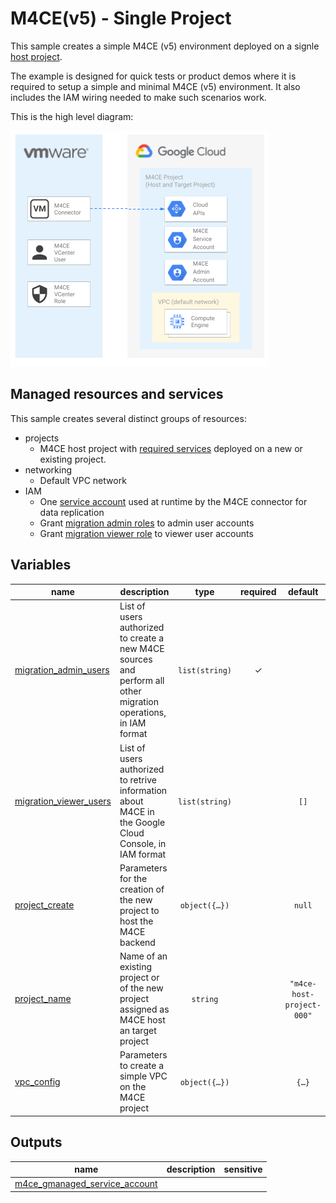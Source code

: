 # M4CE(v5) - Single Project

This sample creates a simple M4CE (v5) environment deployed on a signle [host project](https://cloud.google.com/migrate/compute-engine/docs/5.0/how-to/enable-services#identifying_your_host_project).

The example is designed for quick tests or product demos where it is required to setup a simple and minimal M4CE (v5) environment. It also includes the IAM wiring needed to make such scenarios work.

This is the high level diagram:

![High-level diagram](diagram.png "High-level diagram")

## Managed resources and services

This sample creates several distinct groups of resources:

- projects
  - M4CE host project with [required services](https://cloud.google.com/migrate/compute-engine/docs/5.0/how-to/enable-services#enabling_required_services_on_the_host_project) deployed on a new or existing project. 
- networking
  - Default VPC network
- IAM
  - One [service account](https://cloud.google.com/migrate/compute-engine/docs/5.0/how-to/migrate-connector#step-3) used at runtime by the M4CE connector for data replication
  - Grant [migration admin roles](https://cloud.google.com/migrate/compute-engine/docs/5.0/how-to/enable-services#using_predefined_roles) to admin user accounts
  - Grant [migration viewer role](https://cloud.google.com/migrate/compute-engine/docs/5.0/how-to/enable-services#using_predefined_roles) to viewer user accounts
<!-- BEGIN TFDOC -->

## Variables

| name | description | type | required | default |
|---|---|:---:|:---:|:---:|
| [migration_admin_users](variables.tf#L15) | List of users authorized to create a new M4CE sources and perform all other migration operations, in IAM format | <code>list&#40;string&#41;</code> | ✓ |  |
| [migration_viewer_users](variables.tf#L20) | List of users authorized to retrive information about M4CE in the Google Cloud Console, in IAM format | <code>list&#40;string&#41;</code> |  | <code>&#91;&#93;</code> |
| [project_create](variables.tf#L26) | Parameters for the creation of the new project to host the M4CE backend | <code title="object&#40;&#123;&#10;  billing_account_id &#61; string&#10;  parent             &#61; string&#10;&#125;&#41;">object&#40;&#123;&#8230;&#125;&#41;</code> |  | <code>null</code> |
| [project_name](variables.tf#L35) | Name of an existing project or of the new project assigned as M4CE host an target project | <code>string</code> |  | <code>&#34;m4ce-host-project-000&#34;</code> |
| [vpc_config](variables.tf#L41) | Parameters to create a simple VPC on the M4CE project | <code title="object&#40;&#123;&#10;  ip_cidr_range &#61; string,&#10;  region        &#61; string&#10;&#125;&#41;">object&#40;&#123;&#8230;&#125;&#41;</code> |  | <code title="&#123;&#10;  ip_cidr_range &#61; &#34;10.200.0.0&#47;20&#34;,&#10;  region        &#61; &#34;us-west2&#34;&#10;&#125;">&#123;&#8230;&#125;</code> |

## Outputs

| name | description | sensitive |
|---|---|:---:|
| [m4ce_gmanaged_service_account](outputs.tf#L15) |  |  |

<!-- END TFDOC -->
